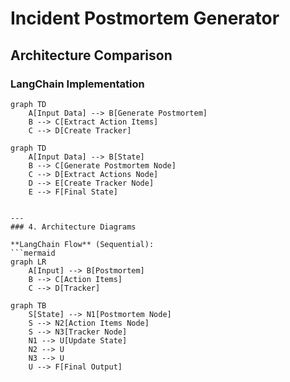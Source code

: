 # Incident Postmortem Generator

## Architecture Comparison

### LangChain Implementation
```mermaid
graph TD
    A[Input Data] --> B[Generate Postmortem]
    B --> C[Extract Action Items]
    C --> D[Create Tracker]

graph TD
    A[Input Data] --> B[State]
    B --> C[Generate Postmortem Node]
    C --> D[Extract Actions Node]
    D --> E[Create Tracker Node]
    E --> F[Final State]


---
### 4. Architecture Diagrams

**LangChain Flow** (Sequential):
```mermaid
graph LR
    A[Input] --> B[Postmortem]
    B --> C[Action Items]
    C --> D[Tracker]

graph TB
    S[State] --> N1[Postmortem Node]
    S --> N2[Action Items Node]
    S --> N3[Tracker Node]
    N1 --> U[Update State]
    N2 --> U
    N3 --> U
    U --> F[Final Output]